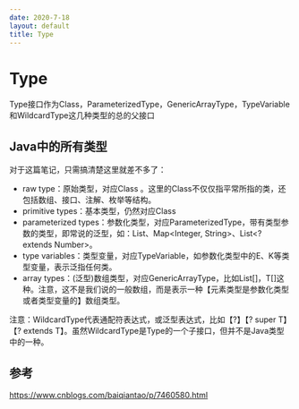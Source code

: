 ```yaml
---
date: 2020-7-18
layout: default
title: Type
---
```


# Type

Type接口作为Class，ParameterizedType，GenericArrayType，TypeVariable和WildcardType这几种类型的总的父接口

## Java中的所有类型 

对于这篇笔记，只需搞清楚这里就差不多了：

- raw type：原始类型，对应Class 。这里的Class不仅仅指平常所指的类，还包括数组、接口、注解、枚举等结构。 
- primitive types：基本类型，仍然对应Class
- parameterized types：参数化类型，对应ParameterizedType，带有类型参数的类型，即常说的泛型，如：List<T>、Map<Integer, String>、List<? extends Number>。
- type variables：类型变量，对应TypeVariable<D>，如参数化类型中的E、K等类型变量，表示泛指任何类。
- array types：(泛型)数组类型，对应GenericArrayType，比如List<T>[]，T[]这种。注意，这不是我们说的一般数组，而是表示一种【元素类型是参数化类型或者类型变量的】数组类型。

注意：WildcardType代表通配符表达式，或泛型表达式，比如【?】【? super T】【? extends T】。虽然WildcardType是Type的一个子接口，但并不是Java类型中的一种。

## 参考

https://www.cnblogs.com/baiqiantao/p/7460580.html

